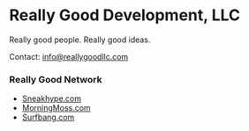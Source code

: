 # Really Good Development, LLC

Really good people. Really good ideas.

Contact: info@reallygoodllc.com

### Really Good Network

 * [Sneakhype.com](http://sneakhype.com)
 * [MorningMoss.com](http://morningmoss.com)
 * [Surfbang.com](http://surfbang.com)
